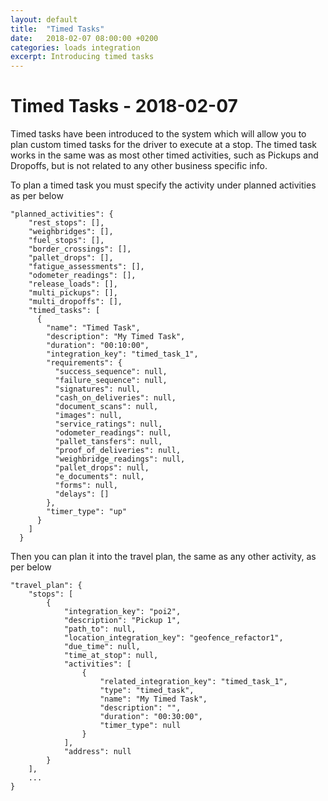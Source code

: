```yaml
---
layout: default
title:  "Timed Tasks"
date:   2018-02-07 08:00:00 +0200
categories: loads integration
excerpt: Introducing timed tasks
---
```


# Timed Tasks - 2018-02-07

Timed tasks have been introduced to the system which will allow you to plan custom timed tasks for the driver to execute at a stop. The timed task works in the same was as most other timed activities, such as Pickups and Dropoffs, but is not related to any other business specific info.

To plan a timed task you must specify the activity under planned activities as per below

```
"planned_activities": {
    "rest_stops": [],
    "weighbridges": [],
    "fuel_stops": [],
    "border_crossings": [],
    "pallet_drops": [],
    "fatigue_assessments": [],
    "odometer_readings": [],
    "release_loads": [],
    "multi_pickups": [],
    "multi_dropoffs": [],
    "timed_tasks": [
      {
        "name": "Timed Task",
        "description": "My Timed Task",
        "duration": "00:10:00",
        "integration_key": "timed_task_1",
        "requirements": {
          "success_sequence": null,
          "failure_sequence": null,
          "signatures": null,
          "cash_on_deliveries": null,
          "document_scans": null,
          "images": null,
          "service_ratings": null,
          "odometer_readings": null,
          "pallet_tansfers": null,
          "proof_of_deliveries": null,
          "weighbridge_readings": null,
          "pallet_drops": null,
          "e_documents": null,
          "forms": null,
          "delays": []
        },
        "timer_type": "up"
      }
    ]
  }
```

Then you can plan it into the travel plan, the same as any other activity, as per below

```
"travel_plan": {
	"stops": [
		{
			"integration_key": "poi2",
			"description": "Pickup 1",
			"path_to": null,
			"location_integration_key": "geofence_refactor1",
			"due_time": null,
			"time_at_stop": null,
			"activities": [
				{
					"related_integration_key": "timed_task_1",
					"type": "timed_task",
					"name": "My Timed Task",
					"description": "",
					"duration": "00:30:00",
					"timer_type": null
				}
			],
			"address": null
		}
	],
	...
}
```